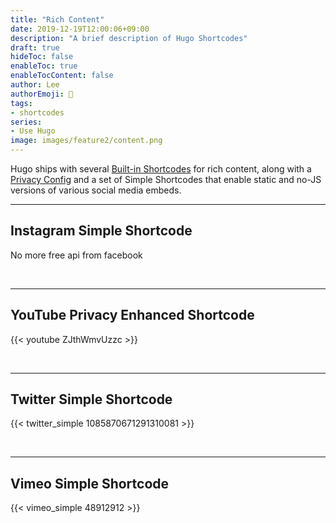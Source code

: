 ```yaml
---
title: "Rich Content"
date: 2019-12-19T12:00:06+09:00
description: "A brief description of Hugo Shortcodes"
draft: true
hideToc: false
enableToc: true
enableTocContent: false
author: Lee
authorEmoji: 👺
tags: 
- shortcodes
series:
- Use Hugo
image: images/feature2/content.png
---
```

Hugo ships with several [Built-in Shortcodes](https://gohugo.io/content-management/shortcodes/#use-hugo-s-built-in-shortcodes) for rich content, along with a [Privacy Config](https://gohugo.io/about/hugo-and-gdpr/) and a set of Simple Shortcodes that enable static and no-JS versions of various social media embeds.

<!--more-->

---

## Instagram Simple Shortcode

No more free api from facebook

<br>

---

## YouTube Privacy Enhanced Shortcode

{{< youtube ZJthWmvUzzc >}}

<br>

---

## Twitter Simple Shortcode

{{< twitter_simple 1085870671291310081 >}}

<br>

---

## Vimeo Simple Shortcode

{{< vimeo_simple 48912912 >}}
